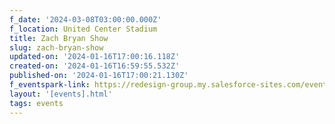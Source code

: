 ```yaml
---
f_date: '2024-03-08T03:00:00.000Z'
f_location: United Center Stadium
title: Zach Bryan Show
slug: zach-bryan-show
updated-on: '2024-01-16T17:00:16.118Z'
created-on: '2024-01-16T16:59:55.532Z'
published-on: '2024-01-16T17:00:21.130Z'
f_eventspark-link: https://redesign-group.my.salesforce-sites.com/event/home/redesignzachbryan
layout: '[events].html'
tags: events
---
```



